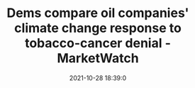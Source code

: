 ---
"title": "Dems compare oil companies' climate change response to tobacco-cancer denial - MarketWatch"
"date": "2021-10-28 18:39:0"
"feed_name": "GOOGLENEWSDRILLING"
"feed_website": "https://news.google.com/search?q=drilling%2Bincident&hl=en-US&gl=US&ceid=US:en"
"feed_rss": "https://news.google.com/rss/search?q=drilling%2Bincident&hl=en-US&gl=US&ceid=US:en"
"link": "https://www.marketwatch.com/story/dems-compare-oil-companies-climate-change-response-to-tobacco-cancer-denial-11635446455"
"source": "{'href': 'https://www.marketwatch.com', 'title': 'MarketWatch'}"
"file": "_posts/2021-1-1-12445f971699c2ccfc53e0ffdf927ae14b3387aa.md"
"accident": "0"
"drilling": "0"
"dead": "0"
"injured": "0"
"arrested": "0"
"place": "unknown place"
"where": "unknown site"
"causes": "unknown"
"place_uri": "unknown place"
---